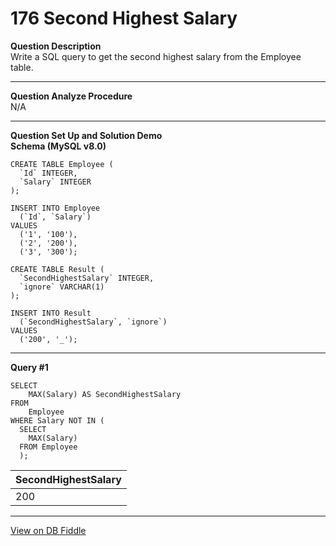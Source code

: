 <!--
 * @Author: BDFD
 * @Date: 2022-03-04 16:05:35
 * @LastEditTime: 2022-03-04 17:57:49
 * @LastEditors: BDFD
 * @Description:
 * @FilePath: \Awesome_SQL_Interview_Killer\1.1-basics\176-second-highest-salary.md
-->

# 176 Second Highest Salary

**Question Description**  
Write a SQL query to get the second highest salary from the Employee table.

---

**Question Analyze Procedure**  
N/A

---

**Question Set Up and Solution Demo**  
**Schema (MySQL v8.0)**

    CREATE TABLE Employee (
      `Id` INTEGER,
      `Salary` INTEGER
    );

    INSERT INTO Employee
      (`Id`, `Salary`)
    VALUES
      ('1', '100'),
      ('2', '200'),
      ('3', '300');

    CREATE TABLE Result (
      `SecondHighestSalary` INTEGER,
      `ignore` VARCHAR(1)
    );

    INSERT INTO Result
      (`SecondHighestSalary`, `ignore`)
    VALUES
      ('200', '_');

---

**Query #1**

    SELECT
    	MAX(Salary) AS SecondHighestSalary
    FROM
    	Employee
    WHERE Salary NOT IN (
      SELECT
      	MAX(Salary)
      FROM Employee
      );

| SecondHighestSalary |
| ------------------- |
| 200                 |

---

[View on DB Fiddle](https://www.db-fiddle.com/f/32YsRKnUjtyy1qmYYbUAbn/0)
